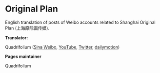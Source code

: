 # Original Plan

English translation of posts of Weibo accounts related to Shanghai Original Plan (上海原际画传媒).

**Translator:**

Quadrifolium ([Sina Weibo](http://weibo.com/u/5182556773/), [YouTube](https://www.youtube.com/channel/UC6QSLMB7h4SoyV0e9m6uUwg), [Twitter](https://twitter.com/QuadrifoliumTF), [dailymotion](http://www.dailymotion.com/quadrifoliumTF))

**Pages maintainer**

Quadrifolium
